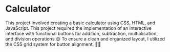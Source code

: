 # Calculator
This project involved creating a basic calculator using CSS, HTML, and JavaScript. This project required the implementation of an interactive interface with functional buttons for addition, subtraction, multiplication, and division operations.😊  To ensure a clean and organized layout, I utilized the CSS grid system for button alignment. 🤞✨
